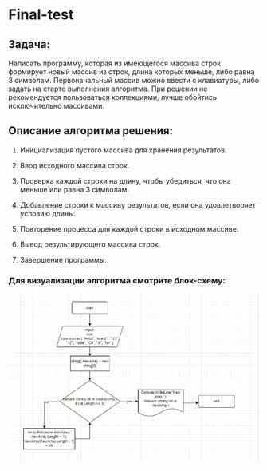 # Final-test

## Задача:
Написать программу, которая из имеющегося массива строк формирует новый массив из строк, длина которых меньше, либо равна 3 символам. Первоначальный массив можно ввести с клавиатуры, либо задать на старте выполнения алгоритма. При решении не рекомендуется пользоваться коллекциями, лучше обойтись исключительно массивами.

## Описание алгоритма решения:

1. Инициализация пустого массива для хранения результатов.

2. Ввод исходного массива строк.

3. Проверка каждой строки на длину, чтобы убедиться, что она меньше или равна 3 символам.

4. Добавление строки к массиву результатов, если она удовлетворяет условию длины.

5. Повторение процесса для каждой строки в исходном массиве.

6. Вывод результирующего массива строк.

7. Завершение программы.

### Для визуализации алгоритма смотрите блок-схему:

![Блок-схема](блок-схема.jpg)